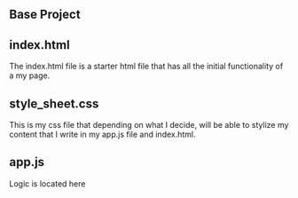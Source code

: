 ## Base Project

## index.html
The index.html file is a starter html file that has all the initial functionality of a my page.
## style_sheet.css
This is my css file that depending on what I decide, will be able to stylize my content that I write in my app.js file and index.html.
## app.js
Logic is located here
